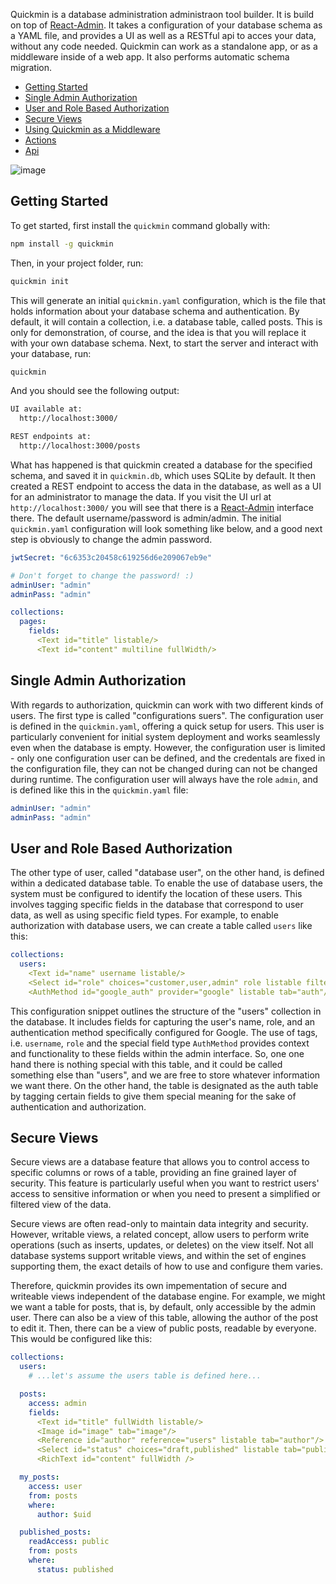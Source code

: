 Quickmin is a database administration administraon tool builder. It is build on top of [React-Admin](https://marmelab.com/react-admin/). It takes a configuration of
your database schema as a YAML file, and provides a UI as well as a RESTful api to acces your data, without any code needed. Quickmin can work as a standalone app, or as a middleware inside of a web app. It also performs automatic schema migration.

* [Getting Started](#getting-started)
* [Single Admin Authorization](#single-admin-authorization)
* [User and Role Based Authorization](#user-and-role-based-authorization)
* [Secure Views](#secure-views)
* [Using Quickmin as a Middleware](#using-quickmin-as-a-middleware)
* [Actions](#actions)
* [Api](#api)

![image](https://github.com/limikael/quickmin/assets/902911/16956344-32cb-4f23-888c-01823be6d3fe)

## Getting Started

To get started, first install the `quickmin` command globally with:

```bash
npm install -g quickmin
```

Then, in your project folder, run:

```bash
quickmin init
```

This will generate an initial `quickmin.yaml` configuration, which is the file that holds information
about your database schema and authentication. By default, it will contain a collection, i.e. a database
table, called posts. This is only for demonstration, of course, and the idea is that you will replace it with
your own database schema. Next, to start the server and interact with your database, run:

```bash
quickmin
```

And you should see the following output:

```bash
UI available at:
  http://localhost:3000/

REST endpoints at:
  http://localhost:3000/posts
```

What has happened is that quickmin created a database for the specified schema, and saved it in `quickmin.db`, which uses SQLite by default.
It then created a REST endpoint to access the data in the database, as well as a UI for an administrator to manage the data. If you visit the UI url at
`http://localhost:3000/` you will see that there is a [React-Admin](https://marmelab.com/react-admin/) interface there. The default username/password is admin/admin.
The initial `quickmin.yaml` configuration will look something like below, and a good next step is obviously to change the admin password.

```yaml
jwtSecret: "6c6353c20458c619256d6e209067eb9e"

# Don't forget to change the password! :)
adminUser: "admin"
adminPass: "admin"

collections:
  pages:
    fields:
      <Text id="title" listable/>
      <Text id="content" multiline fullWidth/>
```

## Single Admin Authorization
With regards to authorization, quickmin can work with two different kinds of users. The first type is called "configurations suers". The configuration user is defined in the `quickmin.yaml`, offering a quick setup for users. This user is particularly convenient for initial system deployment and works seamlessly even when the database is empty. However, the configuration user is limited - only one configuration user can be defined, and the credentals are fixed in the configuration file, they can not be changed during can not be changed during runtime. The configuration user will always have the role `admin`, and is defined like this in the `quickmin.yaml` file:

```yaml
adminUser: "admin"
adminPass: "admin"
```

## User and Role Based Authorization
The other type of user, called "database user", on the other hand, is defined within a dedicated database table. To enable the use of database users, the system must be configured to identify the location of these users. This involves tagging specific fields in the database that correspond to user data, as well as using specific
field types. For example, to enable authorization with database users, we can create a table called `users` like this:

```yaml
collections:
  users:
    <Text id="name" username listable/>
    <Select id="role" choices="customer,user,admin" role listable filter/>
    <AuthMethod id="google_auth" provider="google" listable tab="auth"/>
```

This configuration snippet outlines the structure of the "users" collection in the database. It includes fields for capturing the user's name, role, and an authentication method specifically configured for Google. The use of tags, i.e. `username`, `role` and the special field type `AuthMethod` provides context and functionality to these fields within the admin interface. So, one one hand there is nothing special with this table, and it could be called something else than "users", and we are free to store whatever information we want there. On the other hand, the table is designated as the auth table by tagging certain fields to give them special meaning for the sake of
authentication and authorization.

## Secure Views
Secure views are a database feature that allows you to control access to specific columns or rows of a table, providing an fine grained layer of security. This feature is particularly useful when you want to restrict users' access to sensitive information or when you need to present a simplified or filtered view of the data.

Secure views are often read-only to maintain data integrity and security. However, writable views, a related concept, allow users to perform write operations (such as inserts, updates, or deletes) on the view itself. Not all database systems support writable views, and within the set of engines supporting them, the exact details of how to use and configure them varies.

Therefore, quickmin provides its own impementation of secure and writeable views independent of the database engine. For example, we might we want a table for posts, that is, by default, only accessible by the admin user. There can also be a view of this table, allowing the author of the post to edit it. Then, there can be a view of public posts, readable by everyone. This would be configured like this:

```yaml
collections:
  users:
    # ...let's assume the users table is defined here...

  posts:
    access: admin
    fields:
      <Text id="title" fullWidth listable/>
      <Image id="image" tab="image"/>
      <Reference id="author" reference="users" listable tab="author"/>
      <Select id="status" choices="draft,published" listable tab="publication"/>
      <RichText id="content" fullWidth />

  my_posts:
    access: user
    from: posts
    where:
      author: $uid

  published_posts:
    readAccess: public
    from: posts
    where:
      status: published
```

